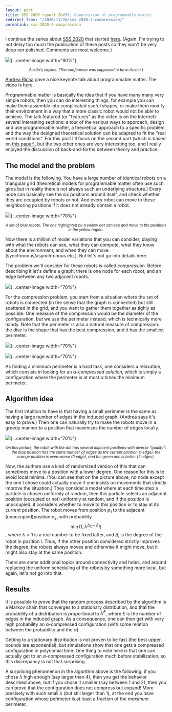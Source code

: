 ```yaml
---
layout: post
title: SSS 2020 report 2&#58; Compression of programmable matter
redirect_from: "/2020/11/26/sss-2020-2-compression/"
permalink: sss-2020-2-compression
---
```


I continue the series about 
[SSS 2020](http://www.cse.msu.edu/~sandeep/SSS2020/index.html) that started 
[here](https://discrete-notes.github.io/sss-2020-1-pulse-distribution).
(Again: I'm trying to not delay too much the publication of these 
posts so they won't be very deep nor polished. Comments are most welcome.)

![](./assets/austin-2.png){: .center-image width="90%"}
<p align="center"><small><i>
Austin's skyline. (The conference was supposed to be in Austin.)
</i></small></p>

[Andrea Richa](http://www.public.asu.edu/~aricha/) gave a nice keynote talk 
about programmable matter. 
The video is [here](https://mediaspace.msu.edu/media/SSS+2020A+Day+1A+Keynote+1A+Algorithmic+Programmable+Matter+by+Andrea+Richa/1_deqp1n7k/189882373).


Programmable matter is basically the idea that if you have many many very simple
robots, then you can do interesting things, for example you can make them
assemble into complicated useful shapes, or make them modify their environment 
in a way that a more classic robot would not be able to achieve.
The talk featured (or "features" as the video is on the Internet) 
several interesting sections: a tour of the various ways to approach, design and 
use programmable matter, a theoretical approach to a specific problem, and the 
way the designed theoretical solution can be adapted to fit the "real world 
conditions". For this post I'll focus on the second part (which is based on 
[this paper](https://arxiv.org/pdf/1603.07991.pdf)), but the two other ones
are very interesting too, and I really enjoyed the discussion of back-and-forths
between theory and practice.

## The model and the problem

The model is the following. You have a large number of identical 
robots on a triangular
grid (theoretical models for programmable matter often use such girds but
in reality there's not always such an underlying structure.) Every node can 
basically see the six positions around itself, and check whether they are 
occupied by robots or not. And every robot can move to these neighboring 
positions if it does not already contain  a robot.

![](assets/compression-1.png){: .center-image width="70%"}
<p align="center"><small><i>
A set of blue robots. The one highlighted by a yellow dot can see and move to 
the positions in the yellow region. 
</i></small></p>

Now there is a million of model variations that you can consider, playing with 
what the robots can see, what they can compute, what they know about the 
environment, and when they can move (synchronous/asynchronous etc.). But let's 
not go into details here.

The problem we'll consider for these robots is called *compression*. 
Before describing it let's define a graph: there is one node for each robot, 
and an edge between any two adjacent robots.

![](assets/compression-2.png){: .center-image width="70%"}

For the compression problem, you start from a situation where the set of robots 
is connected (in the sense that the graph is connected) but 
still scattered in the grid, and you want to gather them together as tighly as 
possible. 
One measure of the compression would be the diameter of the configuration, but 
we use the perimeter instead, which is technically more handy. 
Note that the perimeter is also a natural measure of compression: the disc is 
the shape that has the best compression, and it has the smallest perimeter.

![](assets/compression-3-bis.png){: .center-image width="70%"}

![](assets/compression-4-bis.png){: .center-image width="70%"}

As finding a minimum perimeter is a hard task, one considers a relaxation, which 
consists in looking for an *$\alpha$-compressed solution*, which is simply a 
configuration where the perimeter is at most $\alpha$ times the minimum perimeter.

## Algorithm idea

The first intuition to have is that having a small perimeter is 
the same as having a large number of edges in the induced graph. (Andrea says 
it's easy to prove.) Then one can naturally try to make the robots move in a 
greedy manner to a position that maximizes the number of edges locally.

![](assets/compression-5.png){: .center-image width="70%"}
<p align="center"><small><i>
On this picture, the robot with the dot has several adjacent positions with 
diverse "quality": the blue position has the same number of edges as the current
position (1 edge), the orange position is even worse (0 edge), and the 
green one is better (2 edges).
</i></small></p>

Now, the authors use a kind of randomized version of this that can sometimes 
move to a position with a lower degree. One reason for this is to avoid local 
minima. (You can see that on the picture above, no node except the one I chose could
actually move if one insists on movements that strictly improve the situation.) 
They consider a model where at each time step a particle is chosen uniformly at 
random, then this particle selects an adjacent position (occupied or not) 
uniformly at random, and if the position is unoccupied, it considers whether to 
move to this position or to stay at its current position. 
The robot moves from position $p_1$ to the adjacent (unoccupied)position $p_2$, with 
probability $$\min(1,\lambda^{\Delta_2-\Delta_1})$$, 
where $\lambda>1$ is a real number to be fixed latter, and $\Delta_i$ is the 
degree of the robot in position $i$. Thus, if the other position considered 
strictly improves the degree, the robots always moves and otherwise it might 
move, but it might also stay at the same position. 

There are some additional topics around connectivity and holes, and 
around replacing the uniform scheduling of the robots by something more local, 
but again, let's not go into that. 

## Results

It is possible to prove that the random process described by the algorithm is a 
Markov chain that
converges to a stationary distribution, and that the probability of a 
distribution is proportional to $\lambda^E$, where $E$ is the number of edges 
in the induced graph.
As a consequence, one can then get with very high probability an
$\alpha$-compressed configuration (with some relation between the probability 
and the $\alpha$).

Getting to a stationary distribution is not proven to be fast (the best upper
bounds are exponential), but simulations show that one gets a compressed 
configuration in polynomial time. One thing to note here is that one can 
actually get to an $\alpha$-compressed configuration much before stabilization, 
so this discrepancy is not that surprising. 

A surprising phenomenon in the algorithm above is the following: if you chose 
$\lambda$ high enough (say larger than 4), then you get the behavior described 
above, but if you chose it smaller (say between 1 and 2), then you can prove 
that the configuration does not compress but expand! 
More precisely with such small $\lambda$ (but still larger than 1), at the end 
you have configuration whose perimeter is at least a fraction of the *maximum* 
perimeter.


 
 


